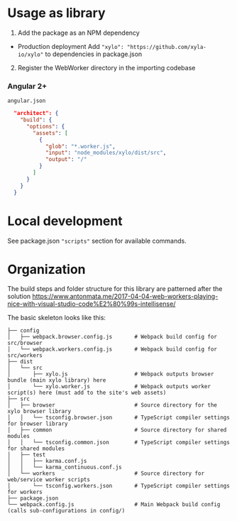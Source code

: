 # Usage as library
1. Add the package as an NPM dependency
  - Production deployment
    Add `"xylo": "https://github.com/xyla-io/xylo"` to dependencies in package.json
2. Register the WebWorker directory in the importing codebase
### Angular 2+
`angular.json`
```json
  "architect": {
    "build": {
      "options": {
        "assets": [
          {
            "glob": "*.worker.js",
            "input": "node_modules/xylo/dist/src",
            "output": "/"
          }
        ]
      }
    }
  }
```
# Local development
See package.json `"scripts"` section for available commands.

# Organization
The build steps and folder structure for this library are patterned after the solution 
https://www.antonmata.me/2017-04-04-web-workers-playing-nice-with-visual-studio-code%E2%80%99s-intellisense/

The basic skeleton looks like this:
```
├── config                      
│   ├── webpack.browser.config.js       # Webpack build config for src/browser
│   └── webpack.workers.config.js       # Webpack build config for src/workers
├── dist
│   └── src
│       ├── xylo.js                     # Webpack outputs browser bundle (main xylo library) here
│       └── xylo.worker.js              # Webpack outputs worker script(s) here (must add to the site's web assets)
├── src
│   ├── browser                         # Source directory for the xylo browser library
│   │   └── tsconfig.browser.json       # TypeScript compiler settings for browser library
│   ├── common                          # Source directory for shared modules
│   │   └── tsconfig.common.json        # TypeScript compiler settings for shared modules
│   ├── test
│   │   ├── karma.conf.js
│   │   └── karma_continuous.conf.js
│   └── workers                         # Source directory for web/service worker scripts
│       └── tsconfig.workers.json       # TypeScript compiler settings for workers
├── package.json
└── webpack.config.js                   # Main Webpack build config (calls sub-configurations in config/)
```